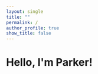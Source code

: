 ```yaml
---
layout: single
title: ""
permalink: /
author_profile: true
show_title: false
---
```


# Hello, I'm Parker!

<!-- add intro/bio here -->

<!-- add company/business/school hyperlinks here -->
<!-- [company]:    "url"
[company]:    "url"
[company]:    "url" -->